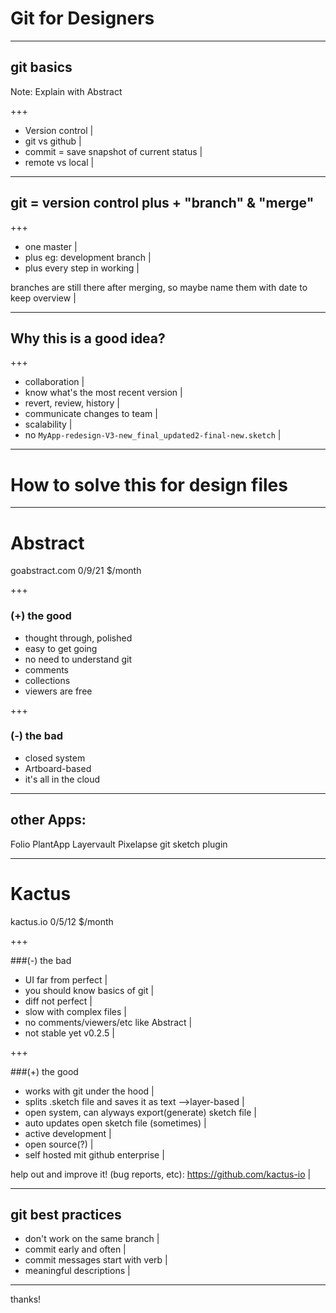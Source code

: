 # Git for Designers

---

## git basics 

Note:
Explain with Abstract

+++

- Version control |
- git vs github |
- commit = save snapshot of current status |
- remote vs local |

---

## git = version control plus + "branch" & "merge"

+++

- one master |
- plus eg: development branch |
- plus every step in working |

branches are still there after merging, so maybe name them with date to keep overview |

---

## Why this is a good idea?

+++

- collaboration |
- know what's the most recent version |
- revert, review, history |
- communicate changes to team |
- scalability |
- no `MyApp-redesign-V3-new_final_updated2-final-new.sketch` |

---

# How to solve this for design files

---

# Abstract
goabstract.com 
0/9/21 $/month 

+++

### (+) the good
- thought through, polished 
- easy to get going
- no need to understand git
- comments
- collections
- viewers are free

+++

### (-) the bad
- closed system
- Artboard-based
- it's all in the cloud 

---

## other Apps:
Folio
PlantApp
Layervault
Pixelapse
git sketch plugin

---

# Kactus
kactus.io
0/5/12 $/month

+++

###(-) the bad
- UI far from perfect |
- you should know basics of git |
- diff not perfect |
- slow with complex files |
- no comments/viewers/etc like Abstract |
- not stable yet v0.2.5 |

+++

###(+) the good
- works with git under the hood |
- splits .sketch file and saves it as text -->layer-based |
- open system, can alyways export(generate) sketch file  |
- auto updates open sketch file (sometimes) |
- active development |
- open source(?) |
- self hosted mit github enterprise |

help out and improve it! (bug reports, etc): https://github.com/kactus-io |

---

## git best practices 
- don't work on the same branch |
- commit early and often |
- commit messages start with verb |
- meaningful descriptions |

---

thanks!
